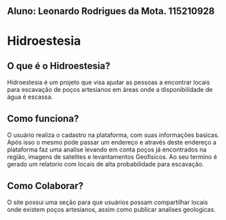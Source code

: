 ## Aluno: Leonardo Rodrigues da Mota. 115210928

# Hidroestesia

## O que é o Hidroestesia?
Hidroestesia é um projeto que visa ajudar as pessoas a encontrar locais para escavação de poços artesianos em áreas onde a disponibilidade de água é escassa.

## Como funciona?

O usuário realiza o cadastro na plataforma, com suas informações basicas. Após isso o mesmo pode passar um endereço e através deste endereço a plataforma faz uma analíse levando em conta poços já encontrados na região, imagens de satelites e levantamentos Geofisicos. Ao seu termino é gerado um relatorio com locais de alta probabilidade para escavação.

## Como Colaborar?
O site possui uma seção para que usuários possam compartilhar locais onde existem poços artesianos, assim como publicar analises geologicas. 
